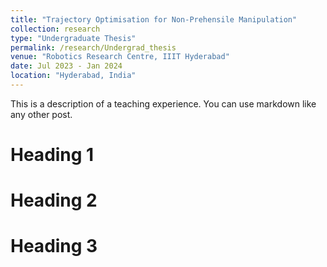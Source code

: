 ```yaml
---
title: "Trajectory Optimisation for Non-Prehensile Manipulation"
collection: research
type: "Undergraduate Thesis"
permalink: /research/Undergrad_thesis
venue: "Robotics Research Centre, IIIT Hyderabad"
date: Jul 2023 - Jan 2024
location: "Hyderabad, India"
---
```


This is a description of a teaching experience. You can use markdown like any other post.

Heading 1
======

Heading 2
======

Heading 3
======